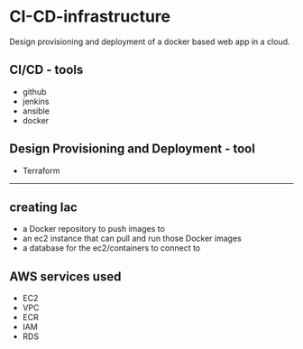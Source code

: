 # CI-CD-infrastructure
Design provisioning and deployment of a docker based web app in a cloud.

## CI/CD - tools
- github
- jenkins
- ansible
- docker

## Design Provisioning and Deployment - tool
- Terraform
-------

creating Iac
---------
- a Docker repository to push images to
- an ec2 instance that can pull and run those Docker images
- a database for the ec2/containers to connect to

AWS services used
----------
- EC2
- VPC
- ECR
- IAM
- RDS
